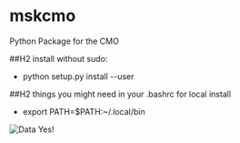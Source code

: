 # mskcmo
Python Package for the CMO

##H2 install without sudo:
+ python setup.py install --user

##H2 things you might need in your .bashrc for local install
+ export PATH=$PATH:~/.local/bin



![Data Yes!](https://i.imgur.com/gPOM4.gif)
